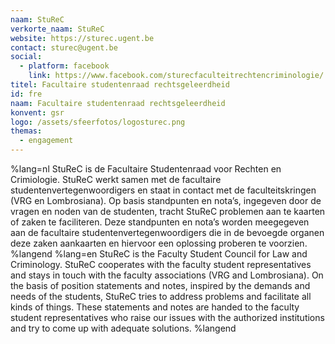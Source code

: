 ```yaml
---
naam: StuReC
verkorte_naam: StuReC
website: https://sturec.ugent.be
contact: sturec@ugent.be
social:
  - platform: facebook
    link: https://www.facebook.com/sturecfaculteitrechtencriminologie/
titel: Facultaire studentenraad rechtsgeleerdheid
id: fre
naam: Facultaire studentenraad rechtsgeleerdheid
konvent: gsr
logo: /assets/sfeerfotos/logosturec.png
themas:
  - engagement
---
```

%lang=nl StuReC is de Facultaire Studentenraad voor Rechten en Crimiologie. StuReC werkt samen met de facultaire studentenvertegenwoordigers en staat in contact met de faculteitskringen (VRG en Lombrosiana). Op basis standpunten en nota’s, ingegeven door de vragen en noden van de studenten, tracht StuReC problemen aan te kaarten of zaken te faciliteren. Deze standpunten en nota’s worden meegegeven aan de facultaire studentenvertegenwoordigers die in de bevoegde organen deze zaken aankaarten en hiervoor een oplossing proberen te voorzien. %langend %lang=en StuReC is the Faculty Student Council for Law and Criminology. StuReC cooperates with the faculty student representatives and stays in touch with the faculty associations (VRG and Lombrosiana). On the basis of position statements and notes, inspired by the demands and needs of the students, StuReC tries to address problems and facilitate all kinds of things. These statements and notes are handed to the faculty student representatives who raise our issues with the authorized institutions and try to come up with adequate solutions. %langend
